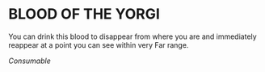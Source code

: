 ﻿# BLOOD OF THE YORGI

You can drink this blood to disappear from where you are and immediately reappear at a point you can see within very Far range.

*Consumable*
